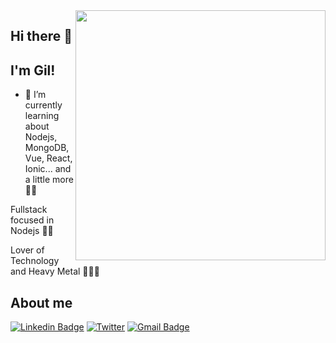 <img align="right" width="400" src="https://media.giphy.com/media/vzO0Vc8b2VBLi/giphy.gif">

## Hi there 👋

## I'm Gil!

- 🌱 I’m currently learning about Nodejs, MongoDB, Vue, React, Ionic... and a little more 🐱‍👤

Fullstack focused in Nodejs :man_technologist:

Lover of Technology and Heavy Metal 🎸🤘😈

## About me

[![Linkedin Badge](https://img.shields.io/badge/-LinkedIn-blue?style=flat-square&logo=Linkedin&logoColor=white&link=link_do_seu_perfil_no_linkedin)](https://www.linkedin.com/in/gil-santos-a9b517ab/)
[![Twitter](https://img.shields.io/twitter/url/https/twitter.com/cloudposse.svg?style=social&label=Follow%20%40gilTads)](https://twitter.com/gil_88_)
[![Gmail Badge](https://img.shields.io/badge/-Gmail-c14438?style=flat-square&logo=Gmail&logoColor=white&link=mailto:seu_email)](mailto:gil.tads@gmail.com)

<!--
**GilTads/GilTads** is a ✨ _special_ ✨ repository because its `README.md` (this file) appears on your GitHub profile.

Here are some ideas to get you started:

- 🔭 I’m currently working on ...
- 🌱 I’m currently learning ...
- 👯 I’m looking to collaborate on ...
- 🤔 I’m looking for help with ...
- 💬 Ask me about ...
- 📫 How to reach me: ...
- 😄 Pronouns: ...
- ⚡ Fun fact: ...
-->
